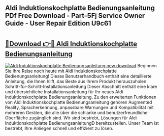 ## Aldi Induktionskochplatte Bedienungsanleitung PDf Free Download - Part-5Fj Service Owner Guide - User Repair Edition U9c61

# <h2><a href="http://df2cv7w.blite.top/?on=Aldi+Induktionskochplatte+Bedienungsanleitung">🔗Download 👉🔴 Aldi Induktionskochplatte Bedienungsanleitung</a></h2>

[![Aldi Induktionskochplatte Bedienungsanleitung new download](https://i.imgur.com/lujVjoI.png)](http://df2cv7w.blite.top/?on=Aldi+Induktionskochplatte+Bedienungsanleitung)
Beginnen Sie Ihre Reise noch heute mit Aldi Induktionskochplatte Bedienungsanleitung! Dieses Benutzerhandbuch enthält eine detaillierte Anleitung, die Ihnen hilft, das Beste aus Ihrem Produkt herauszuholen. Schritt-für-Schritt-Installationsanleitung Dieser Abschnitt enthält eine klare und übersichtliche Installationsanleitung für Ihr neues Aldi Induktionskochplatte Bedienungsanleitung. Zu den erweiterten Funktionen von Aldi Induktionskochplatte Bedienungsanleitung gehören Augmented Reality, Spracherkennung, anpassbare Warnungen und Kompatibilität mit mehreren Geräten, die alle über die schlanke und benutzerfreundliche Oberfläche zugänglich sind. Wir sind bestrebt, Lösungen für Aldi Induktionskochplatte BedienungsanleitungD bereitzustellen. Unser Team ist bestrebt, Ihre Anliegen schnell und effizient zu lösen.
